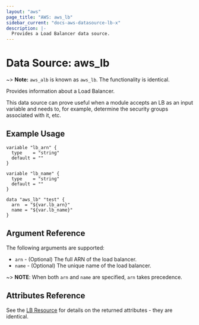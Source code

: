 ```yaml
---
layout: "aws"
page_title: "AWS: aws_lb"
sidebar_current: "docs-aws-datasource-lb-x"
description: |-
  Provides a Load Balancer data source.
---
```


# Data Source: aws_lb

~> **Note:** `aws_alb` is known as `aws_lb`. The functionality is identical.

Provides information about a Load Balancer.

This data source can prove useful when a module accepts an LB as an input
variable and needs to, for example, determine the security groups associated
with it, etc.

## Example Usage

```hcl
variable "lb_arn" {
  type    = "string"
  default = ""
}

variable "lb_name" {
  type    = "string"
  default = ""
}

data "aws_lb" "test" {
  arn  = "${var.lb_arn}"
  name = "${var.lb_name}"
}
```

## Argument Reference

The following arguments are supported:

* `arn` - (Optional) The full ARN of the load balancer.
* `name` - (Optional) The unique name of the load balancer.

~> **NOTE**: When both `arn` and `name` are specified, `arn` takes precedence.

## Attributes Reference

See the [LB Resource](/docs/providers/aws/r/lb.html) for details on the
returned attributes - they are identical.
